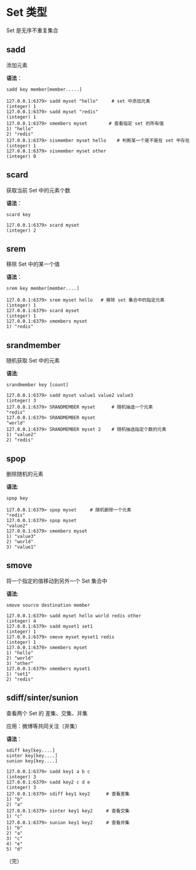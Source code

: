 # Set 类型

Set 是无序不重复集合

## sadd

添加元素

**语法**：

```shell
sadd key member[member.....]
```

```shell
127.0.0.1:6379> sadd myset "hello"     # set 中添加元素
(integer) 1
127.0.0.1:6379> sadd myset "redis"
(integer) 1
127.0.0.1:6379> smembers myset        # 查看指定 set 的所有值
1) "hello"
2) "redis"
127.0.0.1:6379> sismember myset hello    # 判断某一个是不是在 set 中存在
(integer) 1
127.0.0.1:6379> sismember myset other
(integer) 0
```

## scard

获取当前 Set 中的元素个数

**语法**：

```shell
scard key
```

```shell
127.0.0.1:6379> scard myset
(integer) 2
```

## srem

移除 Set 中的某一个值

**语法**：

```shell
srem key member[member....]
```

```shell
127.0.0.1:6379> srem myset hello   # 移除 set 集合中的指定元素
(integer) 1
127.0.0.1:6379> scard myset
(integer) 1
127.0.0.1:6379> smembers myset
1) "redis"
```

## srandmember 

随机获取 Set 中的元素

**语法**:

```shell
srandmember key [count]
```

```shell
127.0.0.1:6379> sadd myset value1 value2 value3
(integer) 3
127.0.0.1:6379> SRANDMEMBER myset      # 随机抽选一个元素
"redis"
127.0.0.1:6379> SRANDMEMBER myset 
"world"
127.0.0.1:6379> SRANDMEMBER myset 2    # 随机抽选指定个数的元素
1) "value2"
2) "redis"
```

## spop

删除随机的元素

**语法**:

```shell
spop key
```

```shell
127.0.0.1:6379> spop myset     # 随机删除一个元素
"redis"
127.0.0.1:6379> spop myset
"value2"
127.0.0.1:6379> smembers myset
1) "value3"
2) "world"
3) "value1"
```

## smove

将一个指定的值移动到另外一个 Set 集合中

**语法**:

```shell
smove source destination member
```

```shell
127.0.0.1:6379> sadd myset hello world redis other
(integer) 4
127.0.0.1:6379> sadd myset1 set1
(integer) 1
127.0.0.1:6379> smove myset myset1 redis
(integer) 1
127.0.0.1:6379> smembers myset
1) "hello"
2) "world"
3) "other"
127.0.0.1:6379> smembers myset1
1) "set1"
2) "redis"

```

## sdiff/sinter/sunion

查看两个 Set 的 差集、交集、并集

应用：微博等共同关注（并集）

**语法**：

```shell
sdiff key[key....]
sinter key[key....] 
sunion key[key....]
```

```shell
127.0.0.1:6379> sadd key1 a b c
(integer) 3
127.0.0.1:6379> sadd key2 c d e
(integer) 3
127.0.0.1:6379> sdiff key1 key2      # 查看差集
1) "b"
2) "a"
127.0.0.1:6379> sinter key1 key2     # 查看交集
1) "c"
127.0.0.1:6379> sunion key1 key2     # 查看并集
1) "b"
2) "a"
3) "c"
4) "e"
5) "d"
```

（完）